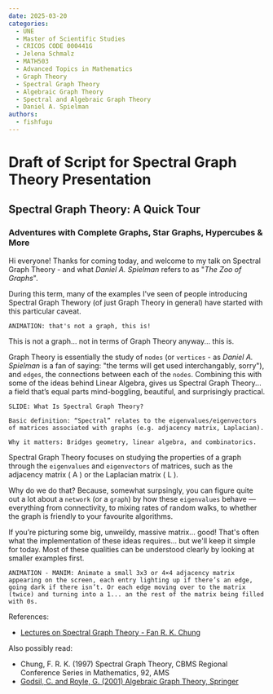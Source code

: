```yaml
---
date: 2025-03-20
categories:
  - UNE
  - Master of Scientific Studies
  - CRICOS CODE 000441G
  - Jelena Schmalz
  - MATH503
  - Advanced Topics in Mathematics
  - Graph Theory
  - Spectral Graph Theory
  - Algebraic Graph Theory
  - Spectral and Algebraic Graph Theory
  - Daniel A. Spielman
authors:
  - fishfugu
---
```


# Draft of Script for Spectral Graph Theory Presentation

## Spectral Graph Theory: A Quick Tour

### Adventures with Complete Graphs, Star Graphs, Hypercubes & More

Hi everyone! Thanks for coming today, and welcome to my talk on Spectral Graph Theory - and what _Daniel A. Spielman_ refers to as "_The Zoo of Graphs_".

<!-- more -->

During this term, many of the examples I've seen of people introducing Spectral Graph Thewory (of just Graph Theory in general) have started with this particular caveat.

    ANIMATION: that's not a graph, this is!

This is not a graph... not in terms of Graph Theory anyway... this is.

Graph Theory is essentially the study of `nodes` (or `vertices` - as _Daniel A. Spielman_ is a fan of saying: "the terms will get used interchangably, sorry"), and `edges`, the connections between each of the `nodes`. Combining this with some of the ideas behind Linear Algebra, gives us Spectral Graph Theory... a field that’s equal parts mind-boggling, beautiful, and surprisingly practical.

    SLIDE: What Is Spectral Graph Theory?

    Basic definition: “Spectral” relates to the eigenvalues/eigenvectors of matrices associated with graphs (e.g. adjacency matrix, Laplacian).
    
    Why it matters: Bridges geometry, linear algebra, and combinatorics.

Spectral Graph Theory focuses on studying the properties of a graph through the `eigenvalues` and `eigenvectors` of matrices, such as the adjacency matrix \( A \) or the Laplacian matrix \( L \).

Why do we do that? Because, somewhat surpsingly, you can figure quite out a lot about a `network` (or a `graph`) by how these `eigenvalues` behave — everything from connectivity, to mixing rates of random walks, to whether the graph is friendly to your favourite algorithms.

If you’re picturing some big, unweildy, massive matrix... good! That's often what the implementation of these ideas requires... but we'll keep it simple for today. Most of these qualities can be understood clearly by looking at smaller examples first.

    ANIMATION - MANIM: Animate a small 3x3 or 4×4 adjacency matrix appearing on the screen, each entry lighting up if there’s an edge, going dark if there isn’t. Or each edge moving over to the matrix (twice) and turning into a 1... an the rest of the matrix being filled with 0s.

References:
- [Lectures on Spectral Graph Theory - Fan R. K. Chung](https://mathweb.ucsd.edu/~fan/research/cbms.pdf)

Also possibly read:
- Chung, F. R. K. (1997) Spectral Graph Theory, CBMS Regional Conference Series in Mathematics, 92, AMS
- [Godsil, C. and Royle, G. (2001) Algebraic Graph Theory, Springer](https://www.researchgate.net/publication/235410068_Algebraic_Graph_Theory)

